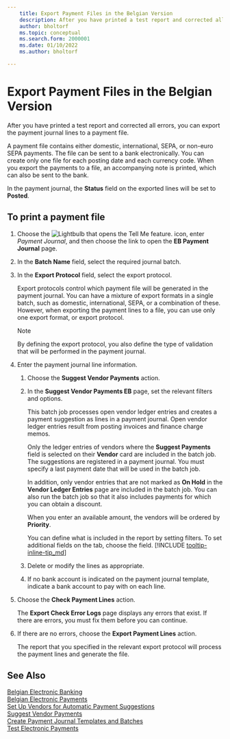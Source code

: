 ```yaml
---
    title: Export Payment Files in the Belgian Version
    description: After you have printed a test report and corrected all errors, you can print the payment journal lines to a payment file in the Belgian Version of Business Central.
    author: bholtorf
    ms.topic: conceptual
    ms.search.form: 2000001
    ms.date: 01/10/2022
    ms.author: bholtorf

---
```

# Export Payment Files in the Belgian Version

After you have printed a test report and corrected all errors, you can export the payment journal lines to a payment file.  

A payment file contains either domestic, international, SEPA, or non-euro SEPA payments. The file can be sent to a bank electronically. You can create only one file for each posting date and each currency code. When you export the payments to a file, an accompanying note is printed, which can also be sent to the bank.  

In the payment journal, the **Status** field on the exported lines will be set to **Posted**.  

## To print a payment file  

1. Choose the ![Lightbulb that opens the Tell Me feature.](../../media/ui-search/search_small.png "Tell me what you want to do") icon, enter *Payment Journal*, and then choose the link to open the **EB Payment Journal** page.  
2. In the **Batch Name** field, select the required journal batch.  
3. In the **Export Protocol** field, select the export protocol.  

    Export protocols control which payment file will be generated in the payment journal. You can have a mixture of export formats in a single batch, such as domestic, international, SEPA, or a combination of these. However, when exporting the payment lines to a file, you can use only one export format, or export protocol.  

    > [!NOTE]
    > By defining the export protocol, you also define the type of validation that will be performed in the payment journal.
4. Enter the payment journal line information.

    1. Choose the **Suggest Vendor Payments** action.
    2. In the **Suggest Vendor Payments EB** page, set the relevant filters and options.

        This batch job processes open vendor ledger entries and creates a payment suggestion as lines in a payment journal. Open vendor ledger entries result from posting invoices and finance charge memos.

        Only the ledger entries of vendors where the **Suggest Payments** field is selected on their **Vendor** card are included in the batch job. The suggestions are registered in a payment journal. You must specify a last payment date that will be used in the batch job.

        In addition, only vendor entries that are not marked as **On Hold** in the **Vendor Ledger Entries** page are included in the batch job. You can also run the batch job so that it also includes payments for which you can obtain a discount.

        When you enter an available amount, the vendors will be ordered by **Priority**.

        You can define what is included in the report by setting filters. To set additional fields on the tab, choose the field. [!INCLUDE [tooltip-inline-tip_md](../../includes/tooltip-inline-tip_md.md)]
    3. Delete or modify the lines as appropriate.
    4. If no bank account is indicated on the payment journal template, indicate a bank account to pay with on each line.
5. Choose the **Check Payment Lines** action.

    The **Export Check Error Logs** page displays any errors that exist. If there are errors, you must fix them before you can continue.

6. If there are no errors, choose the **Export Payment Lines** action.  

    The report that you specified in the relevant export protocol will process the payment lines and generate the file.  

## See Also

[Belgian Electronic Banking](belgian-electronic-banking.md)  
[Belgian Electronic Payments](belgian-electronic-payments.md)  
[Set Up Vendors for Automatic Payment Suggestions](how-to-set-up-vendors-for-automatic-payment-suggestions.md)  
[Suggest Vendor Payments](../../payables-how-suggest-vendor-payments.md)  
[Create Payment Journal Templates and Batches](how-to-create-payment-journal-templates-and-batches.md)  
[Test Electronic Payments](how-to-test-electronic-payments.md)  

